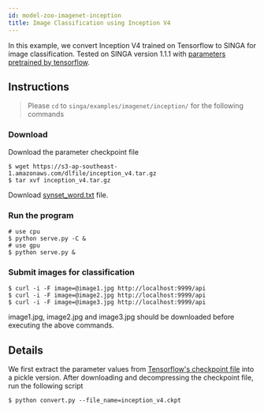 ```yaml
---
id: model-zoo-imagenet-inception
title: Image Classification using Inception V4
---
```


<!--- Licensed to the Apache Software Foundation (ASF) under one or more contributor license agreements.  See the NOTICE file distributed with this work for additional information regarding copyright ownership.  The ASF licenses this file to you under the Apache License, Version 2.0 (the "License"); you may not use this file except in compliance with the License.  You may obtain a copy of the License at http://www.apache.org/licenses/LICENSE-2.0 Unless required by applicable law or agreed to in writing, software distributed under the License is distributed on an "AS IS" BASIS, WITHOUT WARRANTIES OR CONDITIONS OF ANY KIND, either express or implied.  See the License for the specific language governing permissions and limitations under the License.  -->

In this example, we convert Inception V4 trained on Tensorflow to SINGA for
image classification. Tested on SINGA version 1.1.1 with
[parameters pretrained by tensorflow](https://s3-ap-southeast-1.amazonaws.com/dlfile/inception_v4.tar.gz).

## Instructions

> Please `cd` to `singa/examples/imagenet/inception/` for the following commands

### Download

Download the parameter checkpoint file

```shell
$ wget https://s3-ap-southeast-1.amazonaws.com/dlfile/inception_v4.tar.gz
$ tar xvf inception_v4.tar.gz
```

Download
[synset_word.txt](https://github.com/BVLC/caffe/blob/master/data/ilsvrc12/get_ilsvrc_aux.sh)
file.

### Run the program

```shell
# use cpu
$ python serve.py -C &
# use gpu
$ python serve.py &
```

### Submit images for classification

```shell
$ curl -i -F image=@image1.jpg http://localhost:9999/api
$ curl -i -F image=@image2.jpg http://localhost:9999/api
$ curl -i -F image=@image3.jpg http://localhost:9999/api
```

image1.jpg, image2.jpg and image3.jpg should be downloaded before executing the
above commands.

## Details

We first extract the parameter values from
[Tensorflow's checkpoint file](http://download.tensorflow.org/models/inception_v4_2016_09_09.tar.gz)
into a pickle version. After downloading and decompressing the checkpoint file,
run the following script

```shell
$ python convert.py --file_name=inception_v4.ckpt
```
